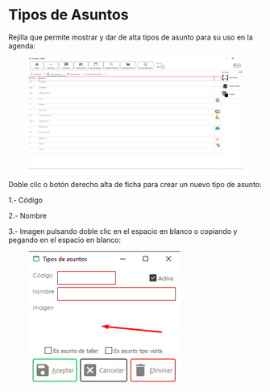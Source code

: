 # Tipos de Asuntos

Rejilla que permite mostrar y dar de alta tipos de asunto para su uso en la agenda:

<figure><img src="../../../.gitbook/assets/imagen (5) (6).png" alt=""><figcaption></figcaption></figure>

Doble clic o botón derecho alta de ficha para crear un nuevo tipo de asunto:

1.- Código

2.- Nombre

3.- Imagen pulsando doble clic en el espacio en blanco o copiando y pegando en el espacio en blanco:

<figure><img src="../../../.gitbook/assets/imagen (12) (3).png" alt=""><figcaption></figcaption></figure>
